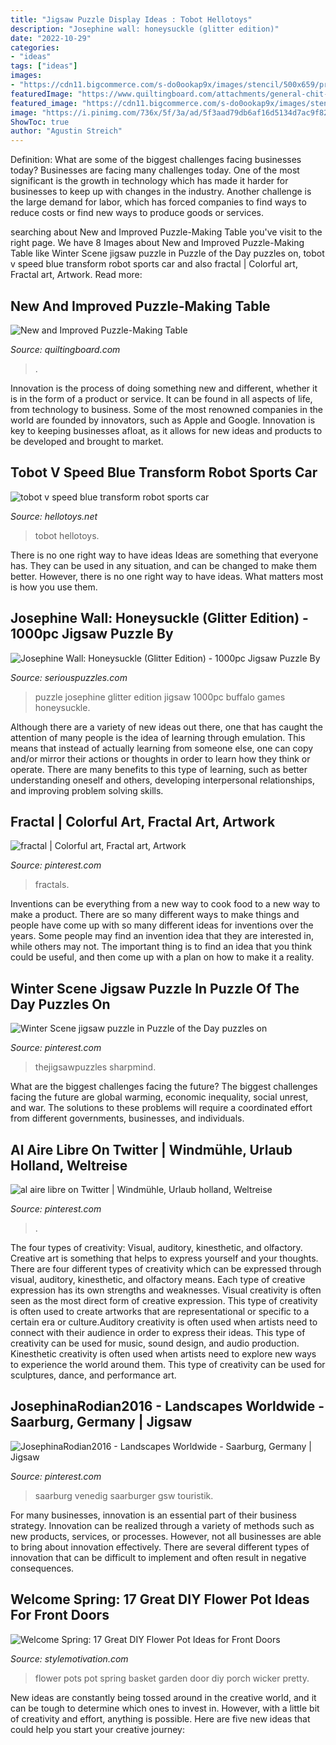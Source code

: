 ```yaml
---
title: "Jigsaw Puzzle Display Ideas : Tobot Hellotoys"
description: "Josephine wall: honeysuckle (glitter edition)"
date: "2022-10-29"
categories:
- "ideas"
tags: ["ideas"]
images:
- "https://cdn11.bigcommerce.com/s-do0ookap9x/images/stencil/500x659/products/22097/29220/44523_main__62862.1552933025.jpg?c=2"
featuredImage: "https://www.quiltingboard.com/attachments/general-chit-chat-non-quilting-talk-f7/435755d1379108895-pt1.jpg"
featured_image: "https://cdn11.bigcommerce.com/s-do0ookap9x/images/stencil/500x659/products/22097/29220/44523_main__62862.1552933025.jpg?c=2"
image: "https://i.pinimg.com/736x/5f/3a/ad/5f3aad79db6af16d5134d7ac9f82a3de--netherlands-windmills-holland-windmills.jpg"
ShowToc: true
author: "Agustin Streich"
---
```



Definition: What are some of the biggest challenges facing businesses today?
Businesses are facing many challenges today. One of the most significant is the growth in technology which has made it harder for businesses to keep up with changes in the industry. Another challenge is the large demand for labor, which has forced companies to find ways to reduce costs or find new ways to produce goods or services.

	

		
searching about New and Improved Puzzle-Making Table you've visit to the right page. We have 8 Images about New and Improved Puzzle-Making Table like Winter Scene jigsaw puzzle in Puzzle of the Day puzzles on, tobot v speed blue transform robot sports car and also fractal | Colorful art, Fractal art, Artwork. Read more:
		
    
## New And Improved Puzzle-Making Table

<img loading=lazy src="https://www.quiltingboard.com/attachments/general-chit-chat-non-quilting-talk-f7/435755d1379108895-pt1.jpg" onerror="this.onerror=null;this.src='https://tse3.mm.bing.net/th?id=OIP.E9xALz1gTV2rQ-QvKoBg_gHaFk&amp;pid=15.1';" alt="New and Improved Puzzle-Making Table">

_Source: quiltingboard.com_

>. 

	

Innovation is the process of doing something new and different, whether it is in the form of a product or service. It can be found in all aspects of life, from technology to business. Some of the most renowned companies in the world are founded by innovators, such as Apple and Google. Innovation is key to keeping businesses afloat, as it allows for new ideas and products to be developed and brought to market.

    
## Tobot V Speed Blue Transform Robot Sports Car

<img loading=lazy src="https://hellotoys.net/8557-thickbox_default/tobot-v-speed-blue-transform-robot-sports-car-.jpg" onerror="this.onerror=null;this.src='https://tse2.mm.bing.net/th?id=OIP.b3AGCTSLt4mewpvHZwDoKQHaHa&amp;pid=15.1';" alt="tobot v speed blue transform robot sports car">

_Source: hellotoys.net_

>tobot hellotoys. 

	

There is no one right way to have ideas
Ideas are something that everyone has. They can be used in any situation, and can be changed to make them better. However, there is no one right way to have ideas. What matters most is how you use them.

    
## Josephine Wall: Honeysuckle (Glitter Edition) - 1000pc Jigsaw Puzzle By

<img loading=lazy src="https://cdn11.bigcommerce.com/s-do0ookap9x/images/stencil/500x659/products/22097/29220/44523_main__62862.1552933025.jpg?c=2" onerror="this.onerror=null;this.src='https://tse2.mm.bing.net/th?id=OIP.yKkLpGOsPW7278IR3chzOQHaJ9&amp;pid=15.1';" alt="Josephine Wall: Honeysuckle (Glitter Edition) - 1000pc Jigsaw Puzzle By">

_Source: seriouspuzzles.com_

>puzzle josephine glitter edition jigsaw 1000pc buffalo games honeysuckle. 

	

Although there are a variety of new ideas out there, one that has caught the attention of many people is the idea of learning through emulation. This means that instead of actually learning from someone else, one can copy and/or mirror their actions or thoughts in order to learn how they think or operate. There are many benefits to this type of learning, such as better understanding oneself and others, developing interpersonal relationships, and improving problem solving skills.

    
## Fractal | Colorful Art, Fractal Art, Artwork

<img loading=lazy src="https://i.pinimg.com/564x/e8/40/61/e84061743379464fe05d014b7bf07179.jpg" onerror="this.onerror=null;this.src='https://tse2.mm.bing.net/th?id=OIP.RBkGlatcKTJC5npIPgGpJwHaJ4&amp;pid=15.1';" alt="fractal | Colorful art, Fractal art, Artwork">

_Source: pinterest.com_

>fractals. 

	

Inventions can be everything from a new way to cook food to a new way to make a product. There are so many different ways to make things and people have come up with so many different ideas for inventions over the years. Some people may find an invention idea that they are interested in, while others may not. The important thing is to find an idea that you think could be useful, and then come up with a plan on how to make it a reality.

    
## Winter Scene Jigsaw Puzzle In Puzzle Of The Day Puzzles On

<img loading=lazy src="https://i.pinimg.com/736x/46/f0/a1/46f0a1d02f70ada3bca5eb674833e8a1.jpg" onerror="this.onerror=null;this.src='https://tse4.mm.bing.net/th?id=OIP.35FdlcEv06kEjylyLBRM6gHaFU&amp;pid=15.1';" alt="Winter Scene jigsaw puzzle in Puzzle of the Day puzzles on">

_Source: pinterest.com_

>thejigsawpuzzles sharpmind. 

	

What are the biggest challenges facing the future?
The biggest challenges facing the future are global warming, economic inequality, social unrest, and war. The solutions to these problems will require a coordinated effort from different governments, businesses, and individuals.

    
## Al Aire Libre On Twitter | Windmühle, Urlaub Holland, Weltreise

<img loading=lazy src="https://i.pinimg.com/736x/5f/3a/ad/5f3aad79db6af16d5134d7ac9f82a3de--netherlands-windmills-holland-windmills.jpg" onerror="this.onerror=null;this.src='https://tse2.mm.bing.net/th?id=OIP.sW40pwXmrixNZHYa2EVVpgHaNJ&amp;pid=15.1';" alt="al aire libre on Twitter | Windmühle, Urlaub holland, Weltreise">

_Source: pinterest.com_

>. 

	

The four types of creativity: Visual, auditory, kinesthetic, and olfactory.
Creative art is something that helps to express yourself and your thoughts. There are four different types of creativity which can be expressed through visual, auditory, kinesthetic, and olfactory means. Each type of creative expression has its own strengths and weaknesses. Visual creativity is often seen as the most direct form of creative expression. This type of creativity is often used to create artworks that are representational or specific to a certain era or culture.Auditory creativity is often used when artists need to connect with their audience in order to express their ideas. This type of creativity can be used for music, sound design, and audio production. Kinesthetic creativity is often used when artists need to explore new ways to experience the world around them. This type of creativity can be used for sculptures, dance, and performance art.

    
## JosephinaRodian2016 - Landscapes Worldwide - Saarburg, Germany | Jigsaw

<img loading=lazy src="https://i.pinimg.com/736x/ca/a6/19/caa619d2caf3ee32f696f591e8e4ee7d.jpg" onerror="this.onerror=null;this.src='https://tse3.mm.bing.net/th?id=OIP.0gJOAMnXWYmgpkTAcBnHHwHaEo&amp;pid=15.1';" alt="JosephinaRodian2016 - Landscapes Worldwide - Saarburg, Germany | Jigsaw">

_Source: pinterest.com_

>saarburg venedig saarburger gsw touristik. 

	

For many businesses, innovation is an essential part of their business strategy. Innovation can be realized through a variety of methods such as new products, services, or processes. However, not all businesses are able to bring about innovation effectively. There are several different types of innovation that can be difficult to implement and often result in negative consequences.

    
## Welcome Spring: 17 Great DIY Flower Pot Ideas For Front Doors

<img loading=lazy src="https://stylemotivation.com/wp-content/uploads/2020/02/19-front-door-flower-pots-ideas-homebnc.jpg" onerror="this.onerror=null;this.src='https://tse2.mm.bing.net/th?id=OIP.67SO_USNmqDbD6S1U19YVgHaLG&amp;pid=15.1';" alt="Welcome Spring: 17 Great DIY Flower Pot Ideas for Front Doors">

_Source: stylemotivation.com_

>flower pots pot spring basket garden door diy porch wicker pretty. 

	

New ideas are constantly being tossed around in the creative world, and it can be tough to determine which ones to invest in. However, with a little bit of creativity and effort, anything is possible. Here are five new ideas that could help you start your creative journey:  

